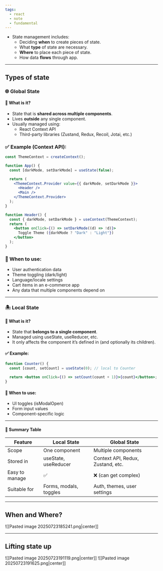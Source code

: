 ```yaml
---
tags:
  - react
  - note
  - fundamental
---
```


- State management includes:
	- Deciding **when** to create pieces of state.
	- What **type** of state are necessary.
	- **Where** to place each piece of state.
	- How data **flows** through app.

----

## Types of state
### **🌐 Global State**

#### **📌 What is it?**

- State that is **shared across multiple components**.
- Lives **outside** any single component.
- Usually managed using:
    - React Context API
    - Third-party libraries (Zustand, Redux, Recoil, Jotai, etc.)

### **✅ Example (Context API):**

```jsx
const ThemeContext = createContext();

function App() {
  const [darkMode, setDarkMode] = useState(false);

  return (
    <ThemeContext.Provider value={{ darkMode, setDarkMode }}>
      <Header />
      <Main />
    </ThemeContext.Provider>
  );
}

function Header() {
  const { darkMode, setDarkMode } = useContext(ThemeContext);
  return (
    <button onClick={() => setDarkMode((d) => !d)}>
      Toggle Theme ({darkMode ? "Dark" : "Light"})
    </button>
  );
}
```

### **🧠 When to use:**

- User authentication data
- Theme toggling (dark/light)
- Language/locale settings
- Cart items in an e-commerce app
- Any data that multiple components depend on

---

### **🏝️ Local State**

#### **📌 What is it?**

- State that **belongs to a single component**.
- Managed using useState, useReducer, etc.
- It only affects the component it’s defined in (and optionally its children).

#### **✅ Example:**

```jsx
function Counter() {
  const [count, setCount] = useState(0); // local to Counter

  return <button onClick={() => setCount(count + 1)}>{count}</button>;
}
```

#### **🧠 When to use:**

- UI toggles (isModalOpen)
- Form input values
- Component-specific logic

--- 
#### **🔁 Summary Table**

|**Feature**|**Local State**|**Global State**|
|---|---|---|
|Scope|One component|Multiple components|
|Stored in|useState, useReducer|Context API, Redux, Zustand, etc.|
|Easy to manage|✅|❌ (can get complex)|
|Suitable for|Forms, modals, toggles|Auth, themes, user settings|

----

## When and Where?
![[Pasted image 20250723185241.png|center]]

----

##  Lifting state up
![[Pasted image 20250723191119.png|center]]
![[Pasted image 20250723191625.png|center]]